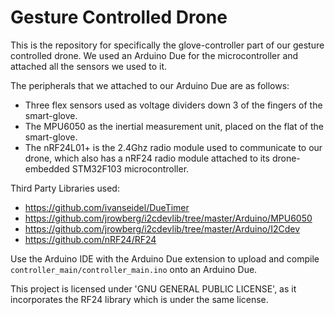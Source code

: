 # Gesture Controlled Drone
This is the repository for specifically the glove-controller part of our gesture controlled drone. 
We used an Arduino Due for the microcontroller and attached all the sensors we used to it.

The peripherals that we attached to our Arduino Due are as follows:
- Three flex sensors used as voltage dividers down 3 of the fingers of the smart-glove.
- The MPU6050 as the inertial measurement unit, placed on the flat of the smart-glove.
- The nRF24L01+ is the 2.4Ghz radio module used to communicate to our drone, which also has a nRF24 radio module attached to its drone-embedded STM32F103 microcontroller.

Third Party Libraries used:
- https://github.com/ivanseidel/DueTimer
- https://github.com/jrowberg/i2cdevlib/tree/master/Arduino/MPU6050
- https://github.com/jrowberg/i2cdevlib/tree/master/Arduino/I2Cdev
- https://github.com/nRF24/RF24

Use the Arduino IDE with the Arduino Due extension to upload and compile ```controller_main/controller_main.ino``` onto an Arduino Due.

This project is licensed under 'GNU GENERAL PUBLIC LICENSE', as it incorporates the RF24 library which is under the same license.
